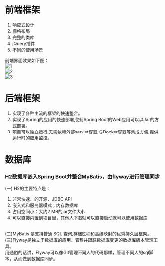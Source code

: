 # 前端框架  
1. 响应式设计  
2. 栅格布局  
3. 完整的类库  
4. jQuery插件  
5. 不同的使用场景 

前端界面效果如下图：  
![1](https://camo.githubusercontent.com/0f381603cd24f05b9422bea24610dcd70dbe111f/68747470733a2f2f73312e617831782e636f6d2f323032302f30362f30382f7457596a66672e6a7067)  
![2](https://camo.githubusercontent.com/8095f3b17abe815b28ce5ab570ba4cc6ab7b525d/68747470733a2f2f73312e617831782e636f6d2f323032302f30362f30382f74574a4272742e706e67)  
![3](https://camo.githubusercontent.com/10b2882c024c51703146b2ce8ca7c3da886f57cc/68747470733a2f2f73312e617831782e636f6d2f323032302f30362f30382f7457745030302e6a7067)
# 后端框架  
1. 实现了各种主流的框架的快速整合。  
2. 实现了Spring的应用的快速部署,使用Spring Boot的Web应用可以以Jar的方式部署。  
3. 项目可以独立运行,无需依赖外部servlet容器,与Docker容器等集成方便,提供运行时的应用监控。  

# 数据库    
### H2数据库嵌入Spring Boot并整合MyBatis，由flyway进行管理同步  
(一) H2的主要特点是：    
1. 非常快速、的开源、JDBC API  
2. 嵌入式和服务器模式；内存数据库  
3. 占用空间小：大约2 MB的jar文件大小  
4. 可以直接内置到项目里，其他人下载就可以直接启动就可以使用数据库    
![]() 

(二)MyBatis 是支持普通 SQL 查询,存储过程和高级映射的优秀持久层框架。  
(三)Flyway是独立于数据库的应用、管理并跟踪数据库变更的数据库版本管理工具。  
用通俗的话讲，Flyway可以像Git管理不同人的代码那样，管理不同人的sql脚本，从而做到数据库同步。  



